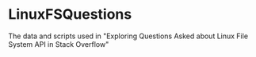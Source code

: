 # LinuxFSQuestions
The data and scripts used in "Exploring Questions Asked about Linux File System API in Stack Overflow"
